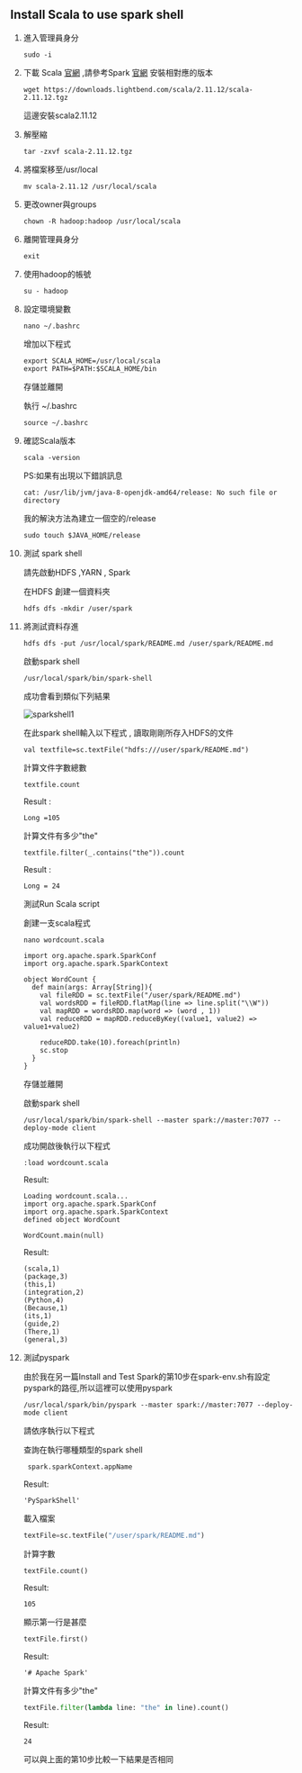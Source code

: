 ## Install Scala to use spark shell

1. 進入管理員身分

   ```
   sudo -i
   ```

2. 下載 Scala [官網](https://www.scala-lang.org/download/2.11.12.html) ,請參考Spark [官網](https://spark.apache.org/) 安裝相對應的版本

   ```
   wget https://downloads.lightbend.com/scala/2.11.12/scala-2.11.12.tgz
   ```

   這邊安裝scala2.11.12

3. 解壓縮

   ```
   tar -zxvf scala-2.11.12.tgz
   ```

4. 將檔案移至/usr/local

   ```
   mv scala-2.11.12 /usr/local/scala
   ```

5. 更改owner與groups

   ```
   chown -R hadoop:hadoop /usr/local/scala
   ```

6. 離開管理員身分

   ```
   exit
   ```

7. 使用hadoop的帳號

   ```
   su - hadoop
   ```

8. 設定環境變數

   ```
   nano ~/.bashrc
   ```

   增加以下程式

   ```
   export SCALA_HOME=/usr/local/scala
   export PATH=$PATH:$SCALA_HOME/bin
   ```

   存儲並離開

   執行 ~/.bashrc

   ```
   source ~/.bashrc
   ```

9. 確認Scala版本

   ```
   scala -version
   ```

   PS:如果有出現以下錯誤訊息

   ```
   cat: /usr/lib/jvm/java-8-openjdk-amd64/release: No such file or directory
   ```

   我的解決方法為建立一個空的/release

   ```
   sudo touch $JAVA_HOME/release
   ```

10. 測試 spark shell

    請先啟動HDFS ,YARN , Spark 

    在HDFS 創建一個資料夾
    
    ```
    hdfs dfs -mkdir /user/spark
    ```
    
11. 將測試資料存進

    ```
    hdfs dfs -put /usr/local/spark/README.md /user/spark/README.md
    ```

    啟動spark shell

    ```
    /usr/local/spark/bin/spark-shell
    ```

    成功會看到類似下列結果

    ![sparkshell1](C:\Users\icw\Desktop\Doc\image\sparkshell1.jpg)

    在此spark shell輸入以下程式 , 讀取剛剛所存入HDFS的文件

    ```
    val textfile=sc.textFile("hdfs:///user/spark/README.md")
    ```

    計算文件字數總數

    ```
    textfile.count
    ```

    Result :

    ```
    Long =105
    ```

    計算文件有多少"the"

    ```
    textfile.filter(_.contains("the")).count
    ```

    Result :

    ```
    Long = 24
    ```

    測試Run Scala script

    創建一支scala程式

    ```
    nano wordcount.scala
    ```

    ```
    import org.apache.spark.SparkConf
    import org.apache.spark.SparkContext
    
    object WordCount {
      def main(args: Array[String]){
        val fileRDD = sc.textFile("/user/spark/README.md")
        val wordsRDD = fileRDD.flatMap(line => line.split("\\W"))
        val mapRDD = wordsRDD.map(word => (word , 1))
        val reduceRDD = mapRDD.reduceByKey((value1, value2) => value1+value2)
        
        reduceRDD.take(10).foreach(println)
        sc.stop
      }
    }
    ```

    存儲並離開

    啟動spark shell

    ```
    /usr/local/spark/bin/spark-shell --master spark://master:7077 --deploy-mode client
    ```

    成功開啟後執行以下程式

    ```
    :load wordcount.scala
    ```

    Result:

    ```
    Loading wordcount.scala...
    import org.apache.spark.SparkConf
    import org.apache.spark.SparkContext
    defined object WordCount
    ```

    ```
    WordCount.main(null)
    ```

    Result:

    ```
    (scala,1)                                                                  (package,3)
    (this,1)
    (integration,2)
    (Python,4)
    (Because,1)
    (its,1)
    (guide,2)
    (There,1)
    (general,3)
    ```

12. 測試pyspark

    由於我在另一篇Install and Test Spark的第10步在spark-env.sh有設定pyspark的路徑,所以這裡可以使用pyspark

    ```
    /usr/local/spark/bin/pyspark --master spark://master:7077 --deploy-mode client
    ```

    請依序執行以下程式

    查詢在執行哪種類型的spark shell

    ```python
     spark.sparkContext.appName
    ```

    Result:

    ```
    'PySparkShell'
    ```

    載入檔案

    ```python
    textFile=sc.textFile("/user/spark/README.md")
    ```

    計算字數

    ```python
    textFile.count()
    ```

    Result:

    ```
    105
    ```

    顯示第一行是甚麼

    ```python
    textFile.first()
    ```

    Result:

    ```
    '# Apache Spark'
    ```

    計算文件有多少"the"

    ```python
    textFile.filter(lambda line: "the" in line).count()
    ```

    Result:

    ```
    24
    ```

    可以與上面的第10步比較一下結果是否相同

    